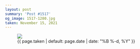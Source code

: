 ```yaml
---
layout: post
summary: 'Post #1517'
og_image: 1517-1280.jpg
taken: November 15, 2021
---
```


<figure class="post">
<img sizes="(min-width: 700px) 50vw, calc(100vw - 2rem)" src="{{ site.assets_url }}/1517-640.jpg" srcset="{{ site.assets_url }}/1517-320.jpg 320w, {{ site.assets_url }}/1517-640.jpg 640w, {{ site.assets_url }}/1517-960.jpg 960w, {{ site.assets_url }}/1517-1280.jpg 1280w"/>
<figcaption>
<time>{{ page.taken | default: page.date | date: "%B %-d, %Y" }}</time>
</figcaption>
</figure>

